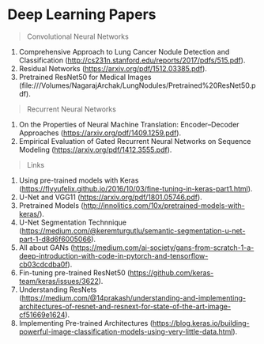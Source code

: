 # Deep Learning Papers

> Convolutional Neural Networks

1. Comprehensive Approach to Lung Cancer Nodule Detection and Classification (http://cs231n.stanford.edu/reports/2017/pdfs/515.pdf).
2. Residual Networks (https://arxiv.org/pdf/1512.03385.pdf).
3. Pretrained ResNet50 for Medical Images (file:///Volumes/NagarajArchak/LungNodules/Pretrained%20ResNet50.pdf).

> Recurrent Neural Networks

1. On the Properties of Neural Machine Translation: Encoder–Decoder Approaches (https://arxiv.org/pdf/1409.1259.pdf). 
2. Empirical Evaluation of Gated Recurrent Neural Networks on Sequence Modeling (https://arxiv.org/pdf/1412.3555.pdf).

> Links

1. Using pre-trained models with Keras (https://flyyufelix.github.io/2016/10/03/fine-tuning-in-keras-part1.html).
2. U-Net and VGG11 (https://arxiv.org/pdf/1801.05746.pdf).
3. Pretrained Models (http://innolitics.com/10x/pretrained-models-with-keras/).
4. U-Net Segmentation Technnique (https://medium.com/@keremturgutlu/semantic-segmentation-u-net-part-1-d8d6f6005066).
5. All about GANs (https://medium.com/ai-society/gans-from-scratch-1-a-deep-introduction-with-code-in-pytorch-and-tensorflow-cb03cdcdba0f).
6. Fin-tuning pre-trained ResNet50 (https://github.com/keras-team/keras/issues/3622).
7. Understanding ResNets (https://medium.com/@14prakash/understanding-and-implementing-architectures-of-resnet-and-resnext-for-state-of-the-art-image-cf51669e1624).
8. Implementing Pre-trained Architectures (https://blog.keras.io/building-powerful-image-classification-models-using-very-little-data.html).
